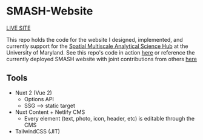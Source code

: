 # SMASH-Website

[LIVE SITE](smash-website.netlify.app)

This repo holds the code for the website I designed, implemented, and currently support for the [Spatial Multiscale Analytical Science Hub](https://github.com/GEOSMASH) at the University of Maryland. See this repo's code in action [here](smash-website.netlify.app) or reference the currently deployed SMASH website with joint contributions from others [here](https://geosmash.net)

## Tools

- Nuxt 2 (Vue 2)
  - Options API
  - SSG --> static target
- Nuxt Content + Netlify CMS
  - Every element (text, photo, icon, header, etc) is editable through the CMS
- TailwindCSS (JIT)
